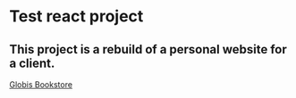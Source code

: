 # Test react project

## This project is a rebuild of a personal website for a client.

[Globis Bookstore](https://samuelasiedu.wixsite.com/globisbookstore)
